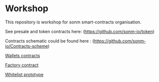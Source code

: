 # Workshop

This repository is workshop for sonm smart-contracts organisation.


See presale and token contracts here:
(https://github.com/sonm-io/token)

Contracts schematic could be found here :
(https://github.com/sonm-io/Contracts-scheme)

[Wallets contracts](https://github.com/sonm-io/Smart-dummy/tree/master/contracts/Hubs&Miners)



[Factory contract](https://github.com/sonm-io/Forge/blob/master/contracts/Hubs/Factory.sol)

[Whitelist prototype](https://github.com/sonm-io/Forge/tree/master/contracts/Whitelist)
